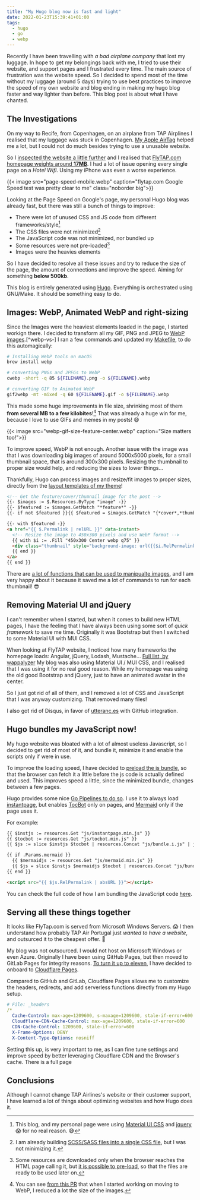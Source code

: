 ```yaml
---
title: "My Hugo blog now is fast and light"
date: 2022-01-23T15:39:41+01:00
tags:
  - hugo
  - go
  - webp
---
```

Recently I have been travelling with _a bad airplane company_ that lost my 
luggage. In hope to get my belongings back with me, I tried to use their
website, and support pages and I frustrated every time. The main source of 
frustration was the website speed. So I decided to spend most of the time 
without my luggage (around 5 days) trying to use best practices to improve the 
speed of my own website and blog ending in making my hugo blog faster and way
lighter than before. This blog post is about what I have chanted.

<!--more-->

## The Investigations
On my way to Recife, from Copenhagen, on an airplane from TAP Airplines I 
realised that my luggage was stuck in Copenhagen. [My Apple AirTag](apple-airtag-tap-luggage.webp) 
helped me a lot, but I could not do much besides trying to use a unusable 
website.

So I [inspected the website a little further](https://pagespeed.web.dev/report?url=http%3A%2F%2Fflytap.com%2F) 
and I realised that [FlyTAP.com homepage weights around **17MB**](flytap.com-size.webp). 
I had a lot of issue opening every single page on a _Hotel Wifi_. Using my 
iPhone was even a worse experience.

{{< image src="page-speed-mobile.webp" caption="flytap.com Google Speed test was pretty clear to me" class="noborder big">}}

Looking at the Page Speed on Google's page, my personal Hugo blog was already 
fast, but there was still a bunch of things to improve:

* There were lot of unused CSS and JS code from different frameworks/style[^deps-fix]
* The CSS files were not minimized[^css-fix]
* The JavaScript code was not minimized, nor bundled up
* Some resources were not pre-loaded[^preload]
* Images were the heavies elements

So I have decided to resolve all these issues and try to reduce the size of the
page, the amount of connections and improve the speed. Aiming for something 
**below 500kb**.

This blog is entirely generated using [Hugo](https://gohugo.io). 
Everything is orchestrated using GNU/Make. It should be something 
easy to do.

[^css-fix]: I am already building 
[SCSS/SASS files into a single CSS file](https://gitlab.com/koalalorenzo/blog/-/blob/dc77e8d2ae9d6de9db8fc23b4539aec6fc15cbb5/layouts/partials/head.html#L30), 
but I was not minimizing it.

[^deps-fix]: This blog, and my personal page were using 
[Material UI CSS](https://www.muicss.com/) and [jquery](https://jquery.com/) 😱 
for no real reason. 😅

[^preload]: Some resources are downloaded only when the browser reaches the 
HTML page calling it, but [it is possible to pre-load](https://developer.mozilla.org/en-US/docs/Web/HTML/Link_types/preload),
so that the files are ready to be used later on.

## Images: WebP, Animated WebP and right-sizing
Since the Images were the heaviest elements loaded in the page, I started 
workign there. I decided to transform all my GIF, PNG and JPEG to [WebP images](https://en.wikipedia.org/wiki/WebP).[^webp-vs-]
I ran a few commands and updated my [Makefile](https://gitlab.com/koalalorenzo/blog/-/blob/dc77e8d2ae9d6de9db8fc23b4539aec6fc15cbb5/Makefile#L44), to do this automagically:

```bash
# Installing WebP tools on macOS
brew install webp

# converting PNGs and JPEGs to WebP
cwebp -short -q 85 ${FILENAME}.png -o ${FILENAME}.webp

# converting GIF to Animated WebP
gif2webp -mt -mixed -q 60 ${FILENAME}.gif -o ${FILENAME}.webp
```

This made some huge improvements in file size, shrinking most of them **from 
several MB to a few kilobites**![^size-image-changes] That was already a huge 
win for me, because I love to use GIFs and memes in my posts! 😅

[^size-image-changes]: You can see [from this PR](https://gitlab.com/koalalorenzo/blog/-/merge_requests/4/diffs#3fa76e96f26c99e5110e368f3bbed165427a47e1) that when I started working on
moving to WebP, I reduced a lot the size of the images.

{{< image src="webp-gif-size-feature-center.webp" caption="Size matters too!">}}

To improve speed, WebP is not enough. Another issue with the image was that
I was downloading big images of around 5000x5000 pixels, for a small thumbnail
space, that is around 300x300 pixels. Resizing the thumbnail to proper size
would help, and reducing the sizes to lower things... 

Thankfully, Hugo can process images and resize/fit images to proper sizes, 
directly from the [layout templates of my theme](https://gitlab.com/koalalorenzo/blog/-/blob/dc77e8d2ae9d6de9db8fc23b4539aec6fc15cbb5/layouts/_default/page-short.html#L15)!

```html
<!-- Get the feature/cover/thumnail image for the post -->
{{- $images := $.Resources.ByType "image" -}}
{{- $featured := $images.GetMatch "*feature*" -}}
{{- if not $featured }}{{ $featured = $images.GetMatch "{*cover*,*thumbnail*}" }}{{ end -}}    

{{- with $featured -}}
<a href="{{ $.Permalink | relURL }}" data-instant>
  <!-- Resize the image to 450x300 pixels and use WebP format -->
  {{ with $i := .Fill "450x300 Center webp q75" }}
  <div class="thumbnail" style="background-image: url({{$i.RelPermalink}});"></div>
  {{ end }}
</a>
{{ end }}
```

There are [a lot of functions that can be used to manipualte images](https://gohugo.io/content-management/image-processing/), 
and I am very happy about it because it saved me a lot of commands to 
run for each thumbnail! 😎 

## Removing Material UI and jQuery
I can't remember when I started, but  when it comes to build new HTML pages, 
I have the feeling that I have always been using some sort of _quick framework_ 
to save me time. Originally it was Bootstrap but then I switched to some 
Material UI with MUI CSS.

When looking at FlyTAP website, I noticed how many frameworks the homepage 
loads: Angular, jQuery, Lodash, Mustache...  [Full list, by wappalyzer](wappalyzer_flytap-com.csv)
My blog was also using Material UI / MUI CSS, and I realised that I was using
it for no real good reason. While my homepage was using the old good Bootstrap 
and jQuery, just to have an animated avatar in the center.

So I just got rid of all of them, and I removed a lot of CSS and JavaScript that
I was anyway customizing. That removed many files!

I also got rid of Disqus, in favor of [utteranc.es](utteranc.es) with GitHub
integration.

## Hugo bundles my JavaScript now!
My hugo website was bloated with a lot of almost useless Javascript, so I 
decided to get rid of most of it, and bundle it, minimize it and enable the 
scripts only if were in use.

To imprvoe the loading speed, I have decided to [preload the js bundle](https://developer.mozilla.org/en-US/docs/Web/HTML/Link_types/preload), 
so that the browser can fetch it a little before the js code is actually defined
and used. This improves speed a little, since the minimized bundle, changes 
between a few pages.

Hugo provides some nice [Go Pipelines to do so](https://gohugo.io/hugo-pipes/bundling/). 
I use it to always load [instantpage](https://instant.page), but enables
[TocBot](https://tscanlin.github.io/tocbot/) only on pages, and 
[Mermaid](https://mermaid-js.github.io/mermaid/#/) only if the page uses it.

For example: 

```html
{{ $instjs := resources.Get "js/instantpage.min.js" }}
{{ $tocbot := resources.Get "js/tocbot.min.js" }}
{{ $js := slice $instjs $tocbot | resources.Concat "js/bundle.i.js" | js.Build | minify | fingerprint }}

{{ if .Params.mermaid }}
  {{ $mermaidjs := resources.Get "js/mermaid.min.js" }}
  {{ $js = slice $instjs $mermaidjs $tocbot | resources.Concat "js/bundle.itm.js" | js.Build | minify | fingerprint }}
{{ end }}

<script src="{{ $js.RelPermalink | absURL }}"></script>
```

You can check the full code of how I am bundling the JavaScript code [here]().

## Serving all these things together
It looks like FlyTap.com is served from Microsoft Windows Servers. 😱 I then 
understand how probably TAP Air Portugal just _wanted to have a website_, and
outsurced it to the cheapest offer. 💸 

My blog was not outsourced. I would not host on Microsoft Windows or even Azure.
Originally I have been using GitHub Pages, but then moved to GitLab Pages for 
integrity reasons. [To turn it up to eleven](https://en.wikipedia.org/wiki/Up_to_eleven), 
I have decided to onboard to [Cloudflare Pages](https://pages.dev).

Compared to GitHub and GitLab, Cloudflare Pages allows me to customize
the headers, redirects, and add serverless functions directly from my Hugo
setup.

```yaml
# File: _headers
/*
  Cache-Control: max-age=1209600, s-maxage=1209600, stale-if-error=600
  Cloudflare-CDN-Cache-Control: max-age=1209600, stale-if-error=600
  CDN-Cache-Control: 1209600, stale-if-error=600
  X-Frame-Options: DENY
  X-Content-Type-Options: nosniff
```

Setting this up, is very important to me, as I can fine tune settings and 
improve speed by better leveraging Cloudflare CDN and the Browser's cache.
There is a full page 

## Conclusions
Although I cannot change TAP Airlines's website or their customer support, I
have learned a lot of things about optimizing websites and how Hugo does it.
